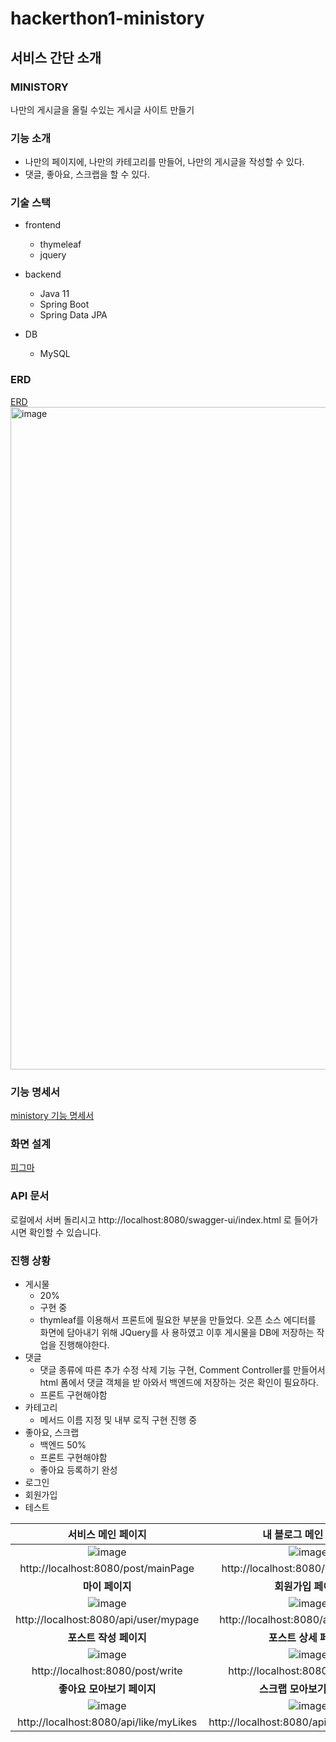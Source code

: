 # hackerthon1-ministory

## 서비스 간단 소개
### MINISTORY
나만의 게시글을 올릴 수있는 게시글 사이트 만들기

### 기능 소개
- 나만의 페이지에, 나만의 카테고리를 만들어, 나만의 게시글을 작성할 수 있다. 
- 댓글, 좋아요, 스크랩을 할 수 있다.

### 기술 스택
- frontend
  - thymeleaf
  - jquery

- backend
  - Java 11
  - Spring Boot
  - Spring Data JPA


- DB
  - MySQL

### ERD
[ERD](https://www.erdcloud.com/d/smw4qbjMBv8rBbif6)
<img width="1060" alt="image" src="https://github.com/Kernel360/hackerthon1-ministory/assets/68376744/29b3a122-7819-4e05-880d-6d710313c3c4">

### 기능 명세서
[ministory 기능 명세서](https://www.notion.so/cc3b387411d14249af695e9073b93be7?pvs=4)

### 화면 설계
[피그마](https://www.figma.com/file/EbqWx8qFW1O9U5jDJUwkfQ/ministory?type=design&node-id=0-1&mode=design&t=Bbw5lxTm8rB38Uh6-0)

### API 문서
로컬에서 서버 돌리시고
http://localhost:8080/swagger-ui/index.html
로 들어가시면 확인할 수 있습니다. 

### 진행 상황
- 게시물
  - 20%
  - 구현 중
  - thymleaf를 이용해서 프론트에 필요한 부분을 만들었다.
    오픈 소스 에디터를 화면에 담아내기 위해 JQuery를 사
    용하였고 이후 게시물을 DB에 저장하는 작업을 진행해야한다.
- 댓글
  - 댓글 종류에 따른 추가 수정 삭제 기능 구현, Comment
    Controller를 만들어서 html 폼에서 댓글 객체을 받
    아와서 백엔드에 저장하는 것은 확인이 필요하다. 
  - 프론트 구현해야함
- 카테고리
  - 메서드 이름 지정 및 내부 로직 구현 진행 중
- 좋아요, 스크랩
  - 백엔드 50%
  - 프론트 구현해야함
  - 좋아요 등록하기 완성
- 로그인
- 회원가입
- 테스트




| **서비스 메인 페이지** | **내 블로그 메인 페이지** |
|:---:|:---:|
| ![image](https://github.com/Kernel360/hackerthon1-ministory/assets/147565215/bb9af6a2-6a68-4330-a580-f6552923eeb4) | ![image](https://github.com/Kernel360/hackerthon1-ministory/assets/147565215/7976d3e8-331c-419f-9b94-6c5a3742d2dd) |
| http://localhost:8080/post/mainPage | http://localhost:8080/post/myBlog/1 |
| **마이 페이지** | **회원가입 페이지** |
| ![image](https://github.com/Kernel360/hackerthon1-ministory/assets/147565215/8df8866c-cd8d-44ec-befb-514652509ea5) | ![image](https://github.com/Kernel360/hackerthon1-ministory/assets/147565215/116396c8-424f-45cf-96cc-fdfaaa79e6e3) |
| http://localhost:8080/api/user/mypage | http://localhost:8080/api/user/signup |
| **포스트 작성 페이지** | **포스트 상세 페이지** |
| ![image](https://github.com/Kernel360/hackerthon1-ministory/assets/147565215/b297f514-d224-48f6-8a61-427c606c1be4) | ![image](https://github.com/Kernel360/hackerthon1-ministory/assets/147565215/1146f960-4ef3-4a86-8bd0-e04fec542422) |
| http://localhost:8080/post/write | http://localhost:8080/post/view/1 |
| **좋아요 모아보기 페이지** | **스크랩 모아보기 페이지** |
| ![image](https://github.com/Kernel360/hackerthon1-ministory/assets/147565215/a00dd16f-d531-48e7-ae78-fbfdc0681f44) | ![image](https://github.com/Kernel360/hackerthon1-ministory/assets/147565215/76260bf3-5d7a-469f-b460-00709e8d4c06) |
| http://localhost:8080/api/like/myLikes | http://localhost:8080/api/scrap/myScraps |
